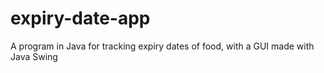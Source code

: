 # expiry-date-app
A program in Java for tracking expiry dates of food, with a GUI made with Java Swing
